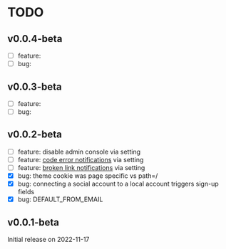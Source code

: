 # TODO

## v0.0.4-beta

- [ ] feature:
- [ ] bug:

## v0.0.3-beta

- [ ] feature:
- [ ] bug:

## v0.0.2-beta

- [ ] feature: disable admin console via setting
- [ ] feature: [code error notifications](https://docs.djangoproject.com/en/dev/ref/settings/#admins) via setting
- [ ] feature: [broken link notifications](https://docs.djangoproject.com/en/dev/ref/settings/#managers) via setting
- [x] bug: theme cookie was page specific vs path=/
- [x] bug: connecting a social account to a local account triggers sign-up fields
- [x] bug: DEFAULT_FROM_EMAIL

## v0.0.1-beta

Initial release on 2022-11-17